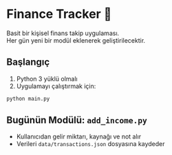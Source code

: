 # Finance Tracker 🧾

Basit bir kişisel finans takip uygulaması.  
Her gün yeni bir modül eklenerek geliştirilecektir.

## Başlangıç

1. Python 3 yüklü olmalı
2. Uygulamayı çalıştırmak için:
```bash
python main.py
```

## Bugünün Modülü: `add_income.py`

- Kullanıcıdan gelir miktarı, kaynağı ve not alır
- Verileri `data/transactions.json` dosyasına kaydeder
